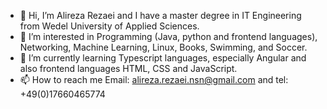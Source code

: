 - 👋 Hi, I’m Alireza Rezaei and I have a master degree in IT Engineering from Wedel University of Applied Sciences. 
- 👀 I’m interested in Programming (Java, python and frontend languages), Networking, Machine Learning, Linux, Books, Swimming, and Soccer.
- 🌱 I’m currently learning Typescript languages, especially Angular and also frontend languages HTML, CSS and JavaScript. 
- 📫 How to reach me Email: alireza.rezaei.nsn@gmail.com and tel: +49(0)17660465774


